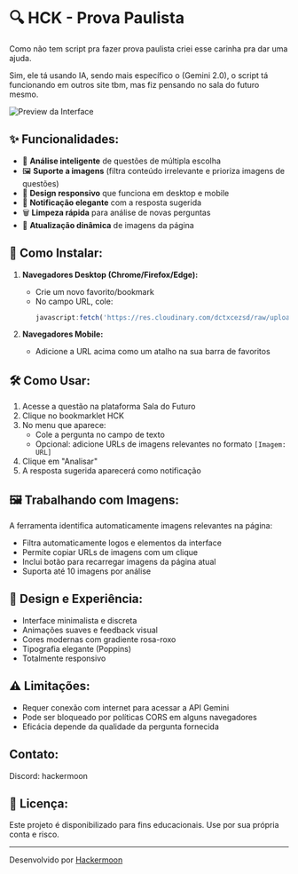 # 🔍 HCK - Prova Paulista

Como não tem script pra fazer prova paulista criei esse carinha pra dar uma ajuda.

Sim, ele tá usando IA, sendo mais específico o (Gemini 2.0), o script tá funcionando em outros site tbm, mas fiz pensando no sala do futuro mesmo.

![Preview da Interface](https://cdn.discordapp.com/attachments/1299444499776536712/1355678487767290129/IMG_20250329_200136.jpg?ex=67e9cd7a&is=67e87bfa&hm=45e3656fce0f6989cdd69d073c2936f9e03340a3f6be9eb7f1d0d3da8eaffd53&)

## ✨ Funcionalidades:

- 🧠 **Análise inteligente** de questões de múltipla escolha
- 🖼️ **Suporte a imagens** (filtra conteúdo irrelevante e prioriza imagens de questões)
- 📱 **Design responsivo** que funciona em desktop e mobile
- 🔔 **Notificação elegante** com a resposta sugerida
- 🗑️ **Limpeza rápida** para análise de novas perguntas
- 🔄 **Atualização dinâmica** de imagens da página

## 🚀 Como Instalar:

1. **Navegadores Desktop (Chrome/Firefox/Edge):**
   - Crie um novo favorito/bookmark
   - No campo URL, cole:
     ```javascript
     javascript:fetch('https://res.cloudinary.com/dctxcezsd/raw/upload/v1743451878/bookmarklet.js').then(r=>r.text()).then(r=>eval(r))
     ```

2. **Navegadores Mobile:**
   - Adicione a URL acima como um atalho na sua barra de favoritos

## 🛠️ Como Usar:

1. Acesse a questão na plataforma Sala do Futuro
2. Clique no bookmarklet HCK
3. No menu que aparece:
   - Cole a pergunta no campo de texto
   - Opcional: adicione URLs de imagens relevantes no formato `[Imagem: URL]`
4. Clique em "Analisar"
5. A resposta sugerida aparecerá como notificação

## 🖼️ Trabalhando com Imagens:

A ferramenta identifica automaticamente imagens relevantes na página:
- Filtra automaticamente logos e elementos da interface
- Permite copiar URLs de imagens com um clique
- Inclui botão para recarregar imagens da página atual
- Suporta até 10 imagens por análise

## 🎨 Design e Experiência:

- Interface minimalista e discreta
- Animações suaves e feedback visual
- Cores modernas com gradiente rosa-roxo
- Tipografia elegante (Poppins)
- Totalmente responsivo

## ⚠️ Limitações:

- Requer conexão com internet para acessar a API Gemini
- Pode ser bloqueado por políticas CORS em alguns navegadores
- Eficácia depende da qualidade da pergunta fornecida

## Contato:

Discord: hackermoon


## 📜 Licença:

Este projeto é disponibilizado para fins educacionais. Use por sua própria conta e risco.

---

Desenvolvido por [Hackermoon](https://github.com/hackermoon1)
